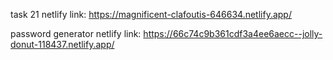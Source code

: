 task 21 netlify link:
https://magnificent-clafoutis-646634.netlify.app/

password generator netlify link:
https://66c74c9b361cdf3a4ee6aecc--jolly-donut-118437.netlify.app/
